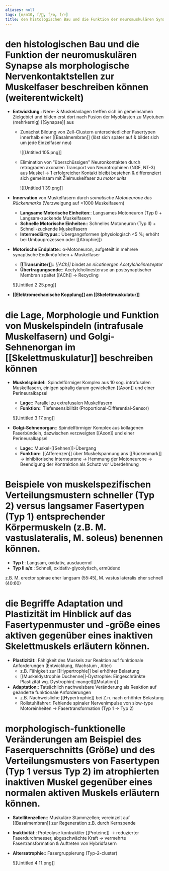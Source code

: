 ```yaml
---
aliases: null
tags: [m/m10, f/🦴, f/⚙️, f/💀]
title: den histologischen Bau und die Funktion der neuromuskulären Synapse als morphologische Nervenkontaktstellen zur Muskelfaser beschreiben können (weiterentwickelt)
---
```

# den histologischen Bau und die Funktion der neuromuskulären Synapse als morphologische Nervenkontaktstellen zur Muskelfaser beschreiben können (weiterentwickelt)

- **Entwicklung**:: Nerv- & Muskelanlagen treffen sich im gemeinsamen Zielgebiet und bilden erst dort nach Fusion der Myoblasten zu Myotuben (mehrkernig) [[Synapse]] aus
    - Zunächst Bildung von Zell-Clustern unterschiedlicher Fasertypen innerhalb einer [[Basalmembran]] (löst sich später auf & bildet sich um jede Einzelfaser neu)

        ![[Untitled 105.png]]

    - Elimination von "überschüssigen" Neuronkontakten durch retrograden axonalen Transport von Neurotrophinen (NGF, NT-3) aus Muskel → 1 erfolgreicher Kontakt bleibt bestehen & differenziert sich gemeinsam mit Zielmuskelfaser zu *motor units*

        ![[Untitled 1 39.png]]

- **Innervation** von Muskelfasern durch *somatische Motoneurone des Rückenmarks* (Verzweigung auf <1000 Muskelfasern)
    - **Langsame Motorische Einheiten**:: Langsames Motoneuron (Typ I) + Langsam-zuckende Muskelfasern
    - **Schnelle Motorische Einheiten**:: Schnelles Motoneuron (Typ II) + Schnell-zuckende Muskelfasern
    - **Intermediärtypus**:: Übergangsformen (physiologisch <5 %; erhöht bei Umbauprozessen oder [[Atrophie]])
- **Motorische Endplatte**:: α-Motoneuron, aufgeteilt in mehrere synaptische Endknöpfchen + Muskelfaser
    - **[[Transmitter]]**:: *[[ACh]]* bindet an *nicotinergen Acetylcholinrezeptor*
    - **Übertragungsende**:: Acetylcholinesterase an postsynaptischer Membran spaltet [[ACh]] → Recycling

    ![[Untitled 2 25.png]]

- **[[Elektromechanische Kopplung]] am [[Skelettmuskulatur]]**

# die Lage, Morphologie und Funktion von Muskelspindeln (intrafusale Muskelfasern) und Golgi-Sehnenorgan im [[Skelettmuskulatur]] beschreiben können

- **Muskelspindel**:: Spindelförmiger Komplex aus 10 sog. intrafusalen Muskelfasern, einigen spiralig darum gewickelten [[Axon]] und einer Perineuralkapsel
    - **Lage**:: Parallel zu extrafusalen Muskelfasern
    - **Funktion**:: Tiefensensibilität (Proportional-Differential-Sensor)

    ![[Untitled 3 17.png]]

- **Golgi-Sehnenorgan**:: Spindelförmiger Komplex aus kollagenen Faserbündeln, dazwischen verzweigten [[Axon]] und einer Perineuralkapsel
    - **Lage**:: Muskel-[[Sehnen]]-Übergang
    - **Funktion**:: [[Afferenzen]] über Muskelspannung ans [[Rückenmark]] → inhibitorische Interneurone → Hemmung der Motoneurone → Beendigung der Kontraktion als Schutz vor Überdehnung

# Beispiele von muskelspezifischen Verteilungsmustern schneller (Typ 2) versus langsamer Fasertypen (Typ 1) entsprechender Körpermuskeln (z.B. M. vastuslateralis, M. soleus) benennen können.

- **Typ I**:: Langsam, oxidativ, ausdauernd
- **Typ II a/x**:: Schnell, oxidativ-glycolytisch, ermüdend

z.B. M. erector spinae eher langsam (55:45), M. vastus lateralis eher schnell (40:60)

# die Begriffe Adaptation und Plastizität im Hinblick auf das Fasertypenmuster und -größe eines aktiven gegenüber eines inaktiven Skelettmuskels erläutern können.

- **Plastizität**:: Fähigkeit des Muskels zur Reaktion auf funktionale Anforderungen (Entwicklung, Wachstum , Alter)
    - z.B. Fähigkeit zur [[Hypertrophie]] bei erhöhter Belastung
    - [[Muskeldystrophie Duchenne]]-Dystrophie: Eingeschränkte Plastizität wg. Dystrophin(-mangel)[[Mutation]]
- **Adaptation**:: Tatsächlich nachweisbare Veränderung als Reaktion auf geänderte funktionale Anforderungen
    - z.B. Nachweisliche [[Hypertrophie]] bei Z.n. nach erhöhter Belastung
    - Rollstuhlfahrer: Fehlende spinaler Nervenimpulse von slow-type Motoreinheiten → Fasertransformation (Typ 1 → Typ 2)

# morphologisch-funktionelle Veränderungen am Beispiel des Faserquerschnitts (Größe) und des Verteilungsmusters von Fasertypen (Typ 1 versus Typ 2) im atrophierten inaktiven Muskel gegenüber eines normalen aktiven Muskels erläutern können.

- **Satellitenzellen**:: Muskuläre Stammzellen; vereinzelt auf [[Basalmembran]] zur Regeneration z.B. durch Kernspende
- **Inaktivität**:: Proteolyse kontraktiler [[Proteine]] → reduzierter Faserdurchmesser, abgeschwächte Kraft → vermehrte Fasertransformation & Auftreten von Hybridfasern
- **Altersatrophie**:: Fasergruppierung (Typ-2-cluster)

    ![[Untitled 4 11.png]]

